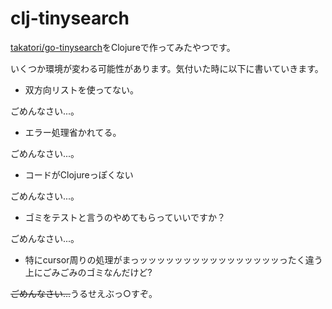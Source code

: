 # clj-tinysearch

[takatori/go-tinysearch](https://github.com/takatori/go-tinysearch)をClojureで作ってみたやつです。

いくつか環境が変わる可能性があります。気付いた時に以下に書いていきます。

* 双方向リストを使ってない。

ごめんなさい...。

* エラー処理省かれてる。

ごめんなさい...。

* コードがClojureっぽくない

ごめんなさい...。

* ゴミをテストと言うのやめてもらっていいですか？

ごめんなさい...。

* 特にcursor周りの処理がまっッッッッッッッッッッッッッッッッったく違う上にごみごみのゴミなんだけど?

~~ごめんなさい...~~うるせえぶっ○すぞ。
